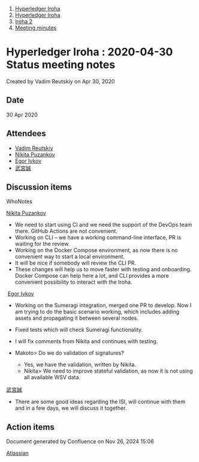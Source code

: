 1. [Hyperledger Iroha](index.html)
2. [Hyperledger Iroha](Hyperledger-Iroha_20873224.html)
3. [Iroha 2](Iroha-2_21012047.html)
4. [Meeting minutes](Meeting-minutes_21016015.html)

# Hyperledger Iroha : 2020-04-30 Status meeting notes

Created by Vadim Reutskiy on Apr 30, 2020

## Date

30 Apr 2020

## Attendees

- [Vadim Reutskiy](https://lf-hyperledger.atlassian.net/wiki/people/5b8d04b72786fb2bf79a7405?ref=confluence)
- [Nikita Puzankov](https://lf-hyperledger.atlassian.net/wiki/people/5df113768998970e5b434e0a?ref=confluence)
- [Egor Ivkov](https://lf-hyperledger.atlassian.net/wiki/people/5dd9631c1cf3c20ef5ff9f0f?ref=confluence)
- [武宮誠](https://lf-hyperledger.atlassian.net/wiki/people/557058:12c320e6-5d17-404f-b20e-bfa5721ae960?ref=confluence)

## Discussion items

WhoNotes

[Nikita Puzankov](https://lf-hyperledger.atlassian.net/wiki/people/5df113768998970e5b434e0a?ref=confluence)

- We need to start using CI and we need the support of the DevOps team there. GitHub Actions are not convenient.
- Working on CLI – we have a working command-line interface, PR is waiting for the review.
- Working on the Docker Compose environment, as now there is no convenient way to start a local environment.
- It will be nice if somebody will review the CLI PR.
- These changes will help us to move faster with testing and onboarding. Docker Compose can help here a lot, and CLI provides a more convenient possibility to interact with the Iroha.

 [Egor Ivkov](https://lf-hyperledger.atlassian.net/wiki/people/5dd9631c1cf3c20ef5ff9f0f?ref=confluence)

- Working on the Sumeragi integration, merged one PR to develop. Now I am trying to do the basic scenario working, which includes adding assets and propagating it between several nodes.
- Fixed tests which will check Sumeragi functionality.
- I will fix comments from Nikita and continues with testing.
- Makoto&gt; Do we do validation of signatures?
  
  - Yes, we have the validation, written by Nikita.
  - Nikita&gt; We need to improve stateful validation, as now it is not using all available WSV data.

[武宮誠](https://lf-hyperledger.atlassian.net/wiki/people/557058:12c320e6-5d17-404f-b20e-bfa5721ae960?ref=confluence)

- There are some good ideas regarding the ISI, will continue with them and in a few days, we will discuss it together.

## Action items

Document generated by Confluence on Nov 26, 2024 15:06

[Atlassian](http://www.atlassian.com/)
